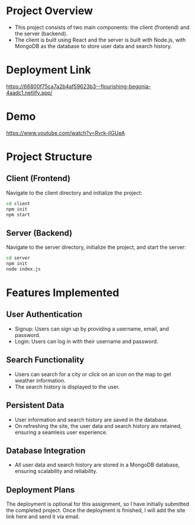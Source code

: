 # Project Overview

- This project consists of two main components: the client (frontend) and the server (backend). 
- The client is built using React and the server is built with Node.js, with MongoDB as the database to store user data and search history.

# Deployment Link
https://66800f75ca7a2b4af59623b3--flourishing-begonia-4aadc1.netlify.app/

# Demo
https://www.youtube.com/watch?v=Rvrk-jIGUeA 

# Project Structure
## Client (Frontend)
Navigate to the client directory and initialize the project:

```bash
cd client
npm init
npm start
```

## Server (Backend)
Navigate to the server directory, initialize the project, and start the server:

```bash
cd server
npm init
node index.js
```

# Features Implemented
## User Authentication
- Signup: Users can sign up by providing a username, email, and password.
- Login: Users can log in with their username and password.
## Search Functionality
- Users can search for a city or click on an icon on the map to get weather information.
- The search history is displayed to the user.
## Persistent Data
- User information and search history are saved in the database.
- On refreshing the site, the user data and search history are retained, ensuring a seamless user experience.
## Database Integration
- All user data and search history are stored in a MongoDB database, ensuring scalability and reliability.
  
## Deployment Plans
The deployment is optional for this assignment, so I have initially submitted the completed project. 
Once the deployment is finished, I will add the site link here and send it via email.
